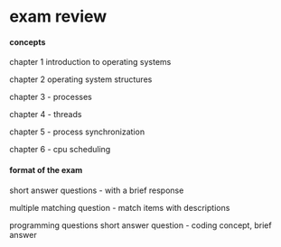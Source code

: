 #  exam review

####  concepts

chapter 1 introduction to operating systems

chapter 2 operating system structures

chapter 3 -  processes

chapter 4 -  threads

chapter 5 -  process synchronization

chapter 6 -  cpu scheduling 

####  format of the exam

short answer questions -  with a brief response

multiple matching question - match items with descriptions

programming questions short answer question -  coding concept, brief answer